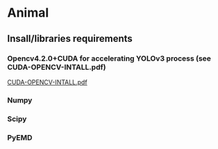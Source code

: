 # Animal
## Insall/libraries requirements
### Opencv4.2.0+CUDA for accelerating YOLOv3 process (see CUDA-OPENCV-INTALL.pdf)
[CUDA-OPENCV-INTALL.pdf](ghttps://danni203.github.io/animal.github.io/CUDA-OPENCV-INTALL.pdf#CUDA-OPENCV-INTALL.pdf)
### Numpy
### Scipy
### PyEMD
